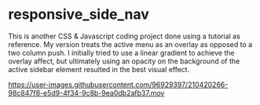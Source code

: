 # responsive_side_nav

This is another CSS & Javascript coding project done using a tutorial as reference. My version treats the active menu as an overlay as opposed to a two column push. I initially tried to use a linear gradient to achieve the overlay affect, but ultimately using an opacity on the background of the active sidebar element resulted in the best visual effect.


https://user-images.githubusercontent.com/96929397/210420266-98c847f8-e5d9-4f34-9c8b-9ea0db2afb37.mov

